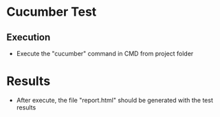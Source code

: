 # Cucumber Test


## Execution
* Execute the "cucumber" command in CMD from project folder

# Results
* After execute, the file "report.html" should be generated with the test results